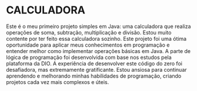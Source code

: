 # CALCULADORA
Este é o meu primeiro projeto simples em Java: uma calculadora que realiza operações de soma, subtração, multiplicação e divisão. Estou muito contente por ter feito essa calculadora sozinho. Este projeto foi uma ótima oportunidade para aplicar meus conhecimentos em programação e entender melhor como implementar operações básicas em Java. A parte de lógica de programação foi desenvolvida com base nos estudos pela plataforma da DIO. A experiência de desenvolver este código do zero foi desafiadora, mas extremamente gratificante. Estou ansiosa para continuar aprendendo e melhorando minhas habilidades de programação, criando projetos cada vez mais complexos e úteis.
